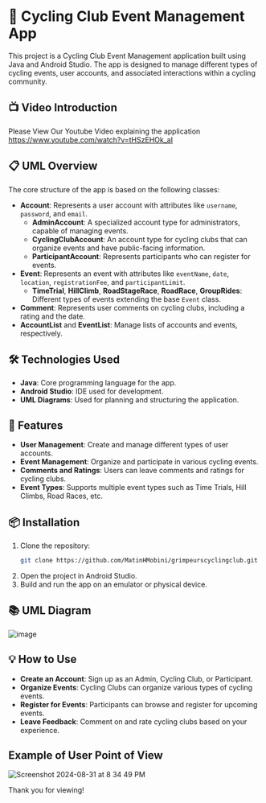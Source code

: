 # 🚴 Cycling Club Event Management App

This project is a Cycling Club Event Management application built using Java and Android Studio. The app is designed to manage different types of cycling events, user accounts, and associated interactions within a cycling community. 

## 📺 Video Introduction
Please View Our Youtube Video explaining the application https://www.youtube.com/watch?v=tHSzEHOk_aI

## 📋 UML Overview

The core structure of the app is based on the following classes:

- **Account**: Represents a user account with attributes like `username`, `password`, and `email`.
  - **AdminAccount**: A specialized account type for administrators, capable of managing events.
  - **CyclingClubAccount**: An account type for cycling clubs that can organize events and have public-facing information.
  - **ParticipantAccount**: Represents participants who can register for events.
- **Event**: Represents an event with attributes like `eventName`, `date`, `location`, `registrationFee`, and `participantLimit`.
  - **TimeTrial**, **HillClimb**, **RoadStageRace**, **RoadRace**, **GroupRides**: Different types of events extending the base `Event` class.
- **Comment**: Represents user comments on cycling clubs, including a rating and the date.
- **AccountList** and **EventList**: Manage lists of accounts and events, respectively.

## 🛠️ Technologies Used

- **Java**: Core programming language for the app.
- **Android Studio**: IDE used for development.
- **UML Diagrams**: Used for planning and structuring the application.

## 🚀 Features

- **User Management**: Create and manage different types of user accounts.
- **Event Management**: Organize and participate in various cycling events.
- **Comments and Ratings**: Users can leave comments and ratings for cycling clubs.
- **Event Types**: Supports multiple event types such as Time Trials, Hill Climbs, Road Races, etc.

## 📦 Installation

1. Clone the repository:
   ```bash
   git clone https://github.com/MatinHMobini/grimpeurscyclingclub.git
   ```
2. Open the project in Android Studio.
3. Build and run the app on an emulator or physical device.

## 📚 UML Diagram

![image](https://github.com/user-attachments/assets/07dd7f5b-3c41-4a4e-9d7e-8364b2b9d659)


## 💡 How to Use

- **Create an Account**: Sign up as an Admin, Cycling Club, or Participant.
- **Organize Events**: Cycling Clubs can organize various types of cycling events.
- **Register for Events**: Participants can browse and register for upcoming events.
- **Leave Feedback**: Comment on and rate cycling clubs based on your experience.

## Example of User Point of View
![Screenshot 2024-08-31 at 8 34 49 PM](https://github.com/user-attachments/assets/9e502bbc-d31f-417b-a5d7-53a3ec5ae8cb)


Thank you for viewing!
